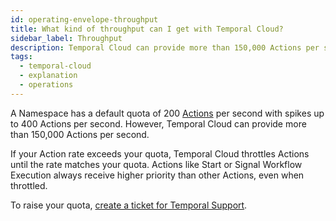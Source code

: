 ```yaml
---
id: operating-envelope-throughput
title: What kind of throughput can I get with Temporal Cloud?
sidebar_label: Throughput
description: Temporal Cloud can provide more than 150,000 Actions per second.
tags:
  - temporal-cloud
  - explanation
  - operations
---
```


A Namespace has a default quota of 200 [Actions](/cloud/what-is-an-action) per second with spikes up to 400 Actions per second.
However, Temporal Cloud can provide more than 150,000 Actions per second.

If your Action rate exceeds your quota, Temporal Cloud throttles Actions until the rate matches your quota.
Actions like Start or Signal Workflow Execution always receive higher priority than other Actions, even when throttled.

To raise your quota, [create a ticket for Temporal Support](/cloud/support-create-ticket).
